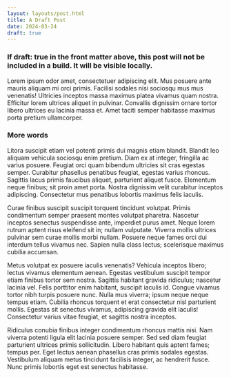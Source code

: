 ```yaml
---
layout: layouts/post.html
title: A Draft Post
date: 2024-03-24
draft: true
---
```


### If draft: true in the front matter above, this post will not be included in a build. It will be visible locally.
Lorem ipsum odor amet, consectetuer adipiscing elit. Mus posuere ante mauris aliquam mi orci primis. Facilisi sodales nisi sociosqu mus mus venenatis! Ultricies inceptos massa maximus platea vivamus quam nostra. Efficitur lorem ultrices aliquet in pulvinar. Convallis dignissim ornare tortor libero ultrices eu lacinia massa et. Amet taciti semper habitasse maximus porta pretium ullamcorper.

### More words

Litora suscipit etiam vel potenti primis dui magnis etiam blandit. Blandit leo aliquam vehicula sociosqu enim pretium. Diam ex at integer, fringilla ac varius posuere. Feugiat orci quam bibendum ultricies sit cras egestas semper. Curabitur phasellus penatibus feugiat, egestas varius rhoncus. Sagittis lacus primis faucibus aliquet, parturient aliquet fusce. Elementum neque finibus; sit proin amet porta. Nostra dignissim velit curabitur inceptos adipiscing. Consectetur mus penatibus lobortis maximus felis iaculis.

Curae finibus suscipit suscipit torquent tincidunt volutpat. Primis condimentum semper praesent montes volutpat pharetra. Nascetur inceptos senectus suspendisse ante, imperdiet purus amet. Neque lorem rutrum aptent risus eleifend sit in; nullam vulputate. Viverra mollis ultrices pulvinar sem curae mollis morbi nullam. Posuere neque fames orci dui interdum tellus vivamus nec. Sapien nulla class lectus; scelerisque maximus cubilia accumsan.

Metus volutpat ex posuere iaculis venenatis? Vehicula inceptos libero; lectus vivamus elementum aenean. Egestas vestibulum suscipit tempor etiam finibus tortor sem nostra. Sagittis habitant gravida ridiculus; nascetur lacinia vel. Felis porttitor enim habitant, suscipit iaculis id. Congue vivamus tortor nibh turpis posuere nunc. Nulla mus viverra; ipsum neque neque tempus etiam. Cubilia rhoncus torquent et erat consectetur nisl parturient mollis. Egestas sit senectus vivamus, adipiscing gravida elit iaculis! Consectetur varius vitae feugiat, et sagittis nostra inceptos.

Ridiculus conubia finibus integer condimentum rhoncus mattis nisi. Nam viverra potenti ligula elit lacinia posuere semper. Sed sed diam feugiat parturient ultrices primis sollicitudin. Libero habitant quis aptent fames; tempus per. Eget lectus aenean phasellus cras primis sodales egestas. Vestibulum aliquam metus tincidunt facilisis integer, ac hendrerit fusce. Nunc primis lobortis eget est senectus habitasse.